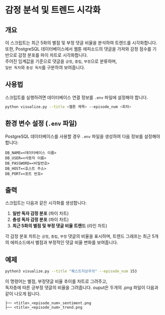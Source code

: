 # 감정 분석 및 트렌드 시각화

## 개요
이 스크립트는 최근 5화의 별점 및 부정 댓글 비율을 분석하여 트렌드를 시각화합니다.<br>
또한, PostgreSQL 데이터베이스에서 웹툰 에피소드의 댓글을 가져와 감정 점수를 기반으로 감정 분포를 파이 차트로 시각화합니다.<br>
주어진 임계값을 기준으로 댓글을 `긍정`, `중립`, `부정`으로 분류하며, <br>
`일반 독자`와 `충성 독자`를 구분하여 보여줍니다.

## 사용법
스크립트를 실행하려면 데이터베이스 연결 정보를 `.env` 파일에 설정해야 합니다.

```sh
python visualize.py --title <웹툰 제목> --episode_num <회차>
```

## 환경 변수 설정 (`.env` 파일)
PostgreSQL 데이터베이스를 사용할 경우 `.env` 파일을 생성하여 다음 정보를 설정해야 합니다:

```
DB_NAME=<데이터베이스 이름>
DB_USER=<사용자 이름>
DB_PASSWORD=<비밀번호>
DB_HOST=<호스트 주소>
DB_PORT=<포트 번호>
```

## 출력
스크립트는 다음과 같은 시각화를 생성합니다:
1. **일반 독자 감정 분포** (파이 차트)
2. **충성 독자 감정 분포** (파이 차트)
3. **최근 5화의 별점 및 부정 댓글 비율 트렌드** (라인 차트)

각 감정 분포 차트는 `긍정`, `중립`, `부정` 댓글의 비율을 표시하며,
트렌드 그래프는 최근 5개의 에피소드에서 별점과 부정적인 댓글 비율 변화를 보여줍니다.

## 예제
```sh
python3 visualize.py --title "퀘스트지상주의" --episode_num 153
```
이 명령어는 별점, 부정댓글 비율 추이를 차트로 그려주고,<br>
독자층에 따른 긍부정 댓글의 비율을 그려줍니다.
ouput은 두개의 .png 파일이 다음과 같이 나오게 됩니다.
```
├── <title>_<episode_num>_sentiment.png
├── <title>_<episode_num>_trend.png
```
